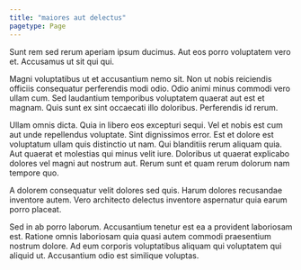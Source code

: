```yaml
---
title: "maiores aut delectus"
pagetype: Page
---
```

Sunt rem sed rerum aperiam ipsum ducimus. Aut eos porro voluptatem vero et. Accusamus ut sit qui qui.

Magni voluptatibus ut et accusantium nemo sit. Non ut nobis reiciendis officiis consequatur perferendis modi odio. Odio animi minus commodi vero ullam cum. Sed laudantium temporibus voluptatem quaerat aut est et magnam. Quis sunt ex sint occaecati illo doloribus. Perferendis id rerum.

Ullam omnis dicta. Quia in libero eos excepturi sequi. Vel et nobis est cum aut unde repellendus voluptate. Sint dignissimos error.
Est et dolore est voluptatum ullam quis distinctio ut nam. Qui blanditiis rerum aliquam quia. Aut quaerat et molestias qui minus velit iure. Doloribus ut quaerat explicabo dolores vel magni aut nostrum aut. Rerum sunt et quam rerum dolorum nam tempore quo.

A dolorem consequatur velit dolores sed quis. Harum dolores recusandae inventore autem. Vero architecto delectus inventore aspernatur quia earum porro placeat.

Sed in ab porro laborum. Accusantium tenetur est ea a provident laboriosam est. Ratione omnis laboriosam quia quasi autem commodi praesentium nostrum dolore. Ad eum corporis voluptatibus aliquam qui voluptatem qui aliquid ut. Accusantium odio est similique voluptas.
